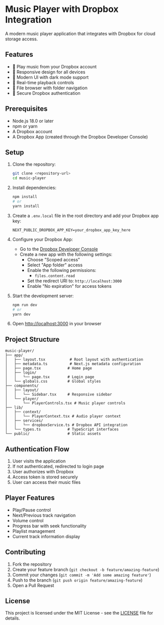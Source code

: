 # Music Player with Dropbox Integration

A modern music player application that integrates with Dropbox for cloud storage access.

## Features

- 🎵 Play music from your Dropbox account
- 📱 Responsive design for all devices
- 🎨 Modern UI with dark mode support
- 🔄 Real-time playback controls
- 📁 File browser with folder navigation
- 🔐 Secure Dropbox authentication

## Prerequisites

- Node.js 18.0 or later
- npm or yarn
- A Dropbox account
- A Dropbox App (created through the Dropbox Developer Console)

## Setup

1. Clone the repository:
   ```bash
   git clone <repository-url>
   cd music-player
   ```

2. Install dependencies:
   ```bash
   npm install
   # or
   yarn install
   ```

3. Create a `.env.local` file in the root directory and add your Dropbox app key:
   ```
   NEXT_PUBLIC_DROPBOX_APP_KEY=your_dropbox_app_key_here
   ```

4. Configure your Dropbox App:
   - Go to the [Dropbox Developer Console](https://www.dropbox.com/developers/apps)
   - Create a new app with the following settings:
     - Choose "Scoped access"
     - Select "App folder" access
     - Enable the following permissions:
       - `files.content.read`
     - Set the redirect URI to: `http://localhost:3000`
     - Enable "No expiration" for access tokens

5. Start the development server:
   ```bash
   npm run dev
   # or
   yarn dev
   ```

6. Open [http://localhost:3000](http://localhost:3000) in your browser

## Project Structure

```
music-player/
├── app/
│   ├── layout.tsx           # Root layout with authentication
│   ├── metadata.ts          # Next.js metadata configuration
│   ├── page.tsx            # Home page
│   ├── login/
│   │   └── page.tsx        # Login page
│   └── globals.css         # Global styles
├── components/
│   ├── layout/
│   │   └── Sidebar.tsx     # Responsive sidebar
│   └── player/
│       └── PlayerControls.tsx # Music player controls
├── lib/
│   ├── context/
│   │   └── PlayerContext.tsx # Audio player context
│   ├── services/
│   │   └── dropboxService.ts # Dropbox API integration
│   └── types.ts            # TypeScript interfaces
└── public/                 # Static assets
```

## Authentication Flow

1. User visits the application
2. If not authenticated, redirected to login page
3. User authorizes with Dropbox
4. Access token is stored securely
5. User can access their music files

## Player Features

- Play/Pause control
- Next/Previous track navigation
- Volume control
- Progress bar with seek functionality
- Playlist management
- Current track information display

## Contributing

1. Fork the repository
2. Create your feature branch (`git checkout -b feature/amazing-feature`)
3. Commit your changes (`git commit -m 'Add some amazing feature'`)
4. Push to the branch (`git push origin feature/amazing-feature`)
5. Open a Pull Request

## License

This project is licensed under the MIT License - see the [LICENSE](LICENSE) file for details. 